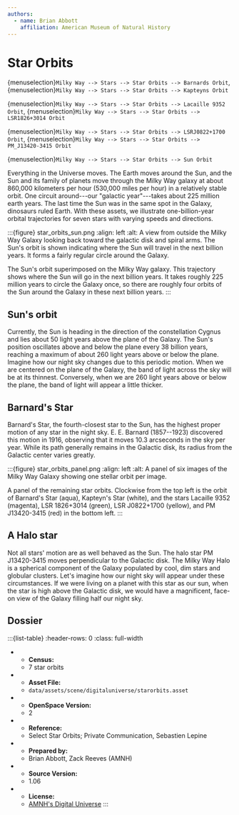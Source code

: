 ```yaml
---
authors:
  - name: Brian Abbott
    affiliation: American Museum of Natural History
---
```



# Star Orbits


{menuselection}`Milky Way --> Stars --> Star Orbits --> Barnards Orbit`,
{menuselection}`Milky Way --> Stars --> Star Orbits --> Kapteyns Orbit`

{menuselection}`Milky Way --> Stars --> Star Orbits --> Lacaille 9352 Orbit`, {menuselection}`Milky Way --> Stars --> Star Orbits --> LSR1826+3014 Orbit`

{menuselection}`Milky Way --> Stars --> Star Orbits --> LSRJ0822+1700 Orbit`, {menuselection}`Milky Way --> Stars --> Star Orbits --> PM_J13420-3415 Orbit`

{menuselection}`Milky Way --> Stars --> Star Orbits --> Sun Orbit`



Everything in the Universe moves. The Earth moves around the Sun, and the Sun and its family of planets move through the Milky Way galaxy at about 860,000 kilometers per hour (530,000 miles per hour) in a relatively stable orbit. One circuit around---our "galactic year"---takes about 225 million earth years. The last time the Sun was in the same spot in the Galaxy, dinosaurs ruled Earth. With these assets, we illustrate one-billion-year orbital trajectories for seven stars with varying speeds and directions.



:::{figure} star_orbits_sun.png
:align: left
:alt: A view from outside the Milky Way Galaxy looking back toward the galactic disk and spiral arms. The Sun's orbit is shown indicating where the Sun will travel in the next billion years. It forms a fairly regular circle around the Galaxy.

The Sun's orbit superimposed on the Milky Way galaxy. This trajectory shows where the Sun will go in the next billion years. It takes roughly 225 million years to circle the Galaxy once, so there are roughly four orbits of the Sun around the Galaxy in these next billion years.
:::



## Sun's orbit

Currently, the Sun is heading in the direction of the constellation Cygnus and lies about 50 light years above the plane of the Galaxy. The Sun's position oscillates above and below the plane every 38 billion years, reaching a maximum of about 260 light years above or below the plane. Imagine how our night sky changes due to this periodic motion. When we are centered on the plane of the Galaxy, the band of light across the sky will be at its thinnest. Conversely, when we are 260 light years above or below the plane, the band of light will appear a little thicker.



## Barnard's Star

Barnard's Star, the fourth-closest star to the Sun, has the highest proper motion of any star in the night sky. E. E. Barnard (1857--1923) discovered this motion in 1916, observing that it moves 10.3 arcseconds in the sky per year. While its path generally remains in the Galactic disk, its radius from the Galactic center varies greatly.




:::{figure} star_orbits_panel.png
:align: left
:alt: A panel of six images of the Milky Way Galaxy showing one stellar orbit per image.

A panel of the remaining star orbits. Clockwise from the top left is the orbit of Barnard's Star (aqua), Kapteyn's Star (white), and the stars Lacaille 9352 (magenta), LSR 1826+3014 (green), LSR J0822+1700 (yellow), and PM J13420-3415 (red) in the bottom left.
:::




## A Halo star

Not all stars' motion are as well behaved as the Sun. The halo star PM J13420-3415 moves perpendicular to the Galactic disk. The Milky Way Halo is a spherical component of the Galaxy populated by cool, dim stars and globular clusters. Let's imagine how our night sky will appear under these circumstances. If we were living on a planet with this star as our sun, when the star is high above the Galactic disk, we would have a magnificent, face-on view of the Galaxy filling half our night sky.




## Dossier
:::{list-table}
:header-rows: 0
:class: full-width

* - **Census:**
  - 7 star orbits
* - **Asset File:**
  - `data/assets/scene/digitaluniverse/starorbits.asset`
* - **OpenSpace Version:**
  - 2
* - **Reference:**
  - Select Star Orbits; Private Communication, Sebastien Lepine
* - **Prepared by:**
  - Brian Abbott, Zack Reeves (AMNH)
* - **Source Version:**
  - 1.06
* - **License:**
  - [AMNH's Digital Universe](https://www.amnh.org/research/hayden-planetarium/digital-universe/download/digital-universe-license)
:::